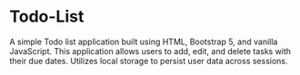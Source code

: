 # Todo-List
 A simple Todo list application built using HTML, Bootstrap 5, and vanilla JavaScript. This application allows users to add, edit, and delete tasks with their due dates. Utilizes local storage to persist user data across sessions.
